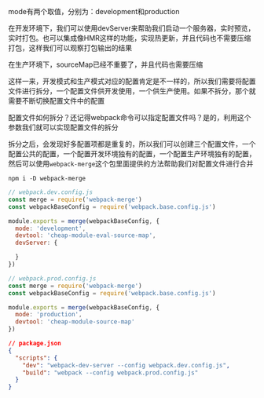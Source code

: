mode有两个取值，分别为：development和production

在开发环境下，我们可以使用devServer来帮助我们启动一个服务器，实时预览，实时打包。也可以集成像HMR这样的功能，实现热更新，并且代码也不需要压缩打包，这样我们可以观察打包输出的结果

在生产环境下，sourceMap已经不重要了，并且代码也需要压缩

这样一来，开发模式和生产模式对应的配置肯定是不一样的，所以我们需要将配置文件进行拆分，一个配置文件供开发使用，一个供生产使用。如果不拆分，那个就需要不断切换配置文件中的配置

配置文件如何拆分？还记得webpack命令可以指定配置文件吗？是的，利用这个参数我们就可以实现配置文件的拆分

拆分之后，会发现好多配置项都是重复的，所以我们可以创建三个配置文件，一个配置公共的配置，一个配置开发环境独有的配置，一个配置生产环境独有的配置，然后可以使用`webpack-merge`这个包里面提供的方法帮助我们对配置文件进行合并

```
npm i -D webpack-merge
```

```js
// webpack.dev.config.js
const merge = require('webpack-merge')
const webpackBaseConfig = require('webpack.base.config.js')

module.exports = merge(webpackBaseConfig, {
  mode: 'development',
  devtool: 'cheap-module-eval-source-map',
  devServer: {

  }
})
```

```js
// webpack.prod.config.js
const merge = require('webpack-merge')
const webpackBaseConfig = require('webpack.base.config.js')

module.exports = merge(webpackBaseConfig, {
  mode: 'production',
  devtool: 'cheap-module-source-map'
})
```

```json
// package.json
{
  "scripts": {
    "dev": "webpack-dev-server --config webpack.dev.config.js",
    "build": "webpack --config webpack.prod.config.js"
  }
}
```